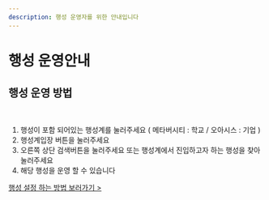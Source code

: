```yaml
---
description: 행성 운영자를 위한 안내입니다
---
```


# 행성 운영안내

## 행성 운영 방법

<figure><img src="../../../.gitbook/assets/행성 방문.png" alt=""><figcaption></figcaption></figure>

1. 행성이 포함 되어있는 행성계를  눌러주세요 ( 메타버시티 : 학교 / 오아시스 : 기업 )
2. 행성계입장 버튼을 눌러주세요&#x20;
3. 오른쪽 상단 검색버튼을 눌러주세요  또는 행성계에서 진입하고자 하는 행성을 찾아 눌러주세요&#x20;
4. 해당 행성을 운영 할 수 있습니다&#x20;

[행성 설정 하는 방법 보러가기 >](planet-setting/)


